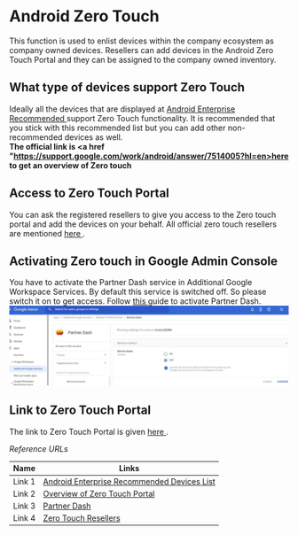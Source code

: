 # Android Zero Touch
This function is used to enlist devices within the company ecosystem as company owned devices. Resellers can add devices in the Android Zero Touch Portal and they can be assigned to the company owned inventory. 
## What type of devices support Zero Touch
 Ideally all the devices that are displayed at <a href="https://androidenterprisepartners.withgoogle.com/devices/?_ga=2.73242067.1550745467.1634502848-1534410955.1633339329">Android Enterprise Recommended </a> support Zero Touch functionality. It is recommended that you stick with this recommended list but you can add other non-recommended devices as well.</br>
<b>The official link is <a href "https://support.google.com/work/android/answer/7514005?hl=en>here </a>to get an overview of Zero touch</b> 

## Access to Zero Touch Portal
You can ask the registered resellers to give you access to the Zero touch portal and add the devices on your behalf. All official zero touch resellers are mentioned <a href="https://androidenterprisepartners.withgoogle.com/resellers/" >here </a>.

## Activating Zero touch in Google Admin Console
You have to activate the Partner Dash service in Additional Google Workspace Services. By default this service is switched off. So please switch it on to get access. 
Follow <a href= "https://support.google.com/a/answer/182442">this </a> guide to activate Partner Dash. 
![Screenshot](PartnerDash.JPG)

## Link to Zero Touch Portal
The link to Zero Touch Portal is given <a href="https://partner.android.com/zerotouch"> here </a>.

<i>Reference URLs</i> 

| Name      | Links                                  |
| ----------- | ------------------------------------ |
| Link 1      | [Android Enterprise Recommended Devices List](https://androidenterprisepartners.withgoogle.com/devices/?_ga=2.73242067.1550745467.1634502848-1534410955.1633339329)  |
| Link 2      | [Overview of Zero Touch Portal](https://support.google.com/work/android/answer/7514005?hl=en) |
| Link 3      | [Partner Dash](https://support.google.com/a/answer/182442) |
| Link 4      | [Zero Touch Resellers](https://partner.android.com/zerotouch)